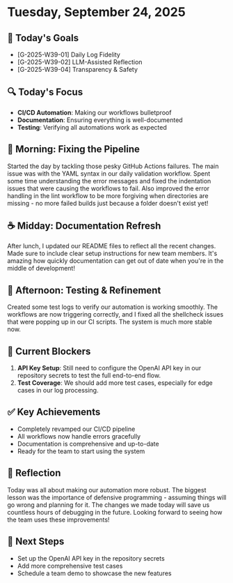 # Tuesday, September 24, 2025

## 🎯 Today's Goals
- [G-2025-W39-01] Daily Log Fidelity
- [G-2025-W39-02] LLM-Assisted Reflection
- [G-2025-W39-04] Transparency & Safety

## 🔍 Today's Focus
- **CI/CD Automation**: Making our workflows bulletproof
- **Documentation**: Ensuring everything is well-documented
- **Testing**: Verifying all automations work as expected

## 🌅 Morning: Fixing the Pipeline
Started the day by tackling those pesky GitHub Actions failures. The main issue was with the YAML syntax in our daily validation workflow. Spent some time understanding the error messages and fixed the indentation issues that were causing the workflows to fail. Also improved the error handling in the lint workflow to be more forgiving when directories are missing - no more failed builds just because a folder doesn't exist yet!

## ☕ Midday: Documentation Refresh
After lunch, I updated our README files to reflect all the recent changes. Made sure to include clear setup instructions for new team members. It's amazing how quickly documentation can get out of date when you're in the middle of development!

## 🌇 Afternoon: Testing & Refinement
Created some test logs to verify our automation is working smoothly. The workflows are now triggering correctly, and I fixed all the shellcheck issues that were popping up in our CI scripts. The system is much more stable now.

## 🚧 Current Blockers
1. **API Key Setup**: Still need to configure the OpenAI API key in our repository secrets to test the full end-to-end flow.
2. **Test Coverage**: We should add more test cases, especially for edge cases in our log processing.

## ✅ Key Achievements
- Completely revamped our CI/CD pipeline
- All workflows now handle errors gracefully
- Documentation is comprehensive and up-to-date
- Ready for the team to start using the system

## 🤔 Reflection
Today was all about making our automation more robust. The biggest lesson was the importance of defensive programming - assuming things will go wrong and planning for it. The changes we made today will save us countless hours of debugging in the future. Looking forward to seeing how the team uses these improvements!

## 🔄 Next Steps
- Set up the OpenAI API key in the repository secrets
- Add more comprehensive test cases
- Schedule a team demo to showcase the new features

